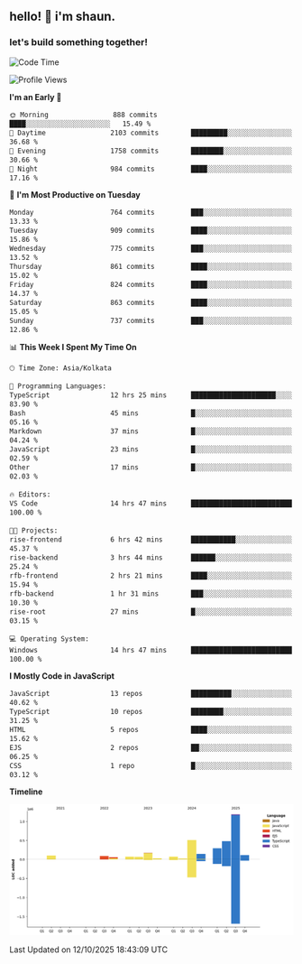 ## hello! 👋 i'm shaun. 
### let's build something together!
<!--START_SECTION:waka-->
![Code Time](http://img.shields.io/badge/Code%20Time-460%20hrs%208%20mins-blue)

![Profile Views](http://img.shields.io/badge/Profile%20Views-0-blue)

**I'm an Early 🐤** 

```text
🌞 Morning                888 commits         ████░░░░░░░░░░░░░░░░░░░░░   15.49 % 
🌆 Daytime                2103 commits        █████████░░░░░░░░░░░░░░░░   36.68 % 
🌃 Evening                1758 commits        ████████░░░░░░░░░░░░░░░░░   30.66 % 
🌙 Night                  984 commits         ████░░░░░░░░░░░░░░░░░░░░░   17.16 % 
```
📅 **I'm Most Productive on Tuesday** 

```text
Monday                   764 commits         ███░░░░░░░░░░░░░░░░░░░░░░   13.33 % 
Tuesday                  909 commits         ████░░░░░░░░░░░░░░░░░░░░░   15.86 % 
Wednesday                775 commits         ███░░░░░░░░░░░░░░░░░░░░░░   13.52 % 
Thursday                 861 commits         ████░░░░░░░░░░░░░░░░░░░░░   15.02 % 
Friday                   824 commits         ████░░░░░░░░░░░░░░░░░░░░░   14.37 % 
Saturday                 863 commits         ████░░░░░░░░░░░░░░░░░░░░░   15.05 % 
Sunday                   737 commits         ███░░░░░░░░░░░░░░░░░░░░░░   12.86 % 
```


📊 **This Week I Spent My Time On** 

```text
🕑︎ Time Zone: Asia/Kolkata

💬 Programming Languages: 
TypeScript               12 hrs 25 mins      █████████████████████░░░░   83.90 % 
Bash                     45 mins             █░░░░░░░░░░░░░░░░░░░░░░░░   05.16 % 
Markdown                 37 mins             █░░░░░░░░░░░░░░░░░░░░░░░░   04.24 % 
JavaScript               23 mins             █░░░░░░░░░░░░░░░░░░░░░░░░   02.59 % 
Other                    17 mins             █░░░░░░░░░░░░░░░░░░░░░░░░   02.03 % 

🔥 Editors: 
VS Code                  14 hrs 47 mins      █████████████████████████   100.00 % 

🐱‍💻 Projects: 
rise-frontend            6 hrs 42 mins       ███████████░░░░░░░░░░░░░░   45.37 % 
rise-backend             3 hrs 44 mins       ██████░░░░░░░░░░░░░░░░░░░   25.24 % 
rfb-frontend             2 hrs 21 mins       ████░░░░░░░░░░░░░░░░░░░░░   15.94 % 
rfb-backend              1 hr 31 mins        ███░░░░░░░░░░░░░░░░░░░░░░   10.30 % 
rise-root                27 mins             █░░░░░░░░░░░░░░░░░░░░░░░░   03.15 % 

💻 Operating System: 
Windows                  14 hrs 47 mins      █████████████████████████   100.00 % 
```

**I Mostly Code in JavaScript** 

```text
JavaScript               13 repos            ██████████░░░░░░░░░░░░░░░   40.62 % 
TypeScript               10 repos            ████████░░░░░░░░░░░░░░░░░   31.25 % 
HTML                     5 repos             ████░░░░░░░░░░░░░░░░░░░░░   15.62 % 
EJS                      2 repos             ██░░░░░░░░░░░░░░░░░░░░░░░   06.25 % 
CSS                      1 repo              █░░░░░░░░░░░░░░░░░░░░░░░░   03.12 % 
```



**Timeline**

![Lines of Code chart](https://raw.githubusercontent.com/ShaunDaniel/ShaunDaniel/main/assets/bar_graph.png)


 Last Updated on 12/10/2025 18:43:09 UTC
<!--END_SECTION:waka-->
